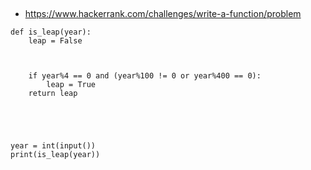 ##
- https://www.hackerrank.com/challenges/write-a-function/problem
```
def is_leap(year):
    leap = False
     
    
    
    if year%4 == 0 and (year%100 != 0 or year%400 == 0):
        leap = True
    return leap


    
  
    
year = int(input())
print(is_leap(year))
```